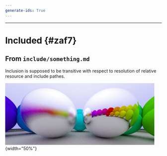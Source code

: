 ```yaml
---
generate-ids: True
---
```


---

# Included {#zaf7}

## From `include/something.md`

Inclusion is supposed to be transitive with respect to resolution of relative resource and include pathes.

![A simple metal material (Image taken from [CGG](https://tramberend.beuth-hochschule.de/course/sommer-2017/cgg/)).](06-metal.png){width="50%"}
